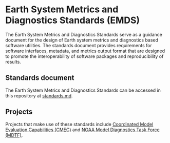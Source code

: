 # Earth System Metrics and Diagnostics Standards (EMDS)

The Earth System Metrics and Diagnostics Standards serve as a guidance document for the design of Earth system metrics and diagnostics based software utilities. The standards document provides requirements for software interfaces, metadata, and metrics output format that are designed to promote the interoperability of software packages and reproducibility of results.  

## Standards document
The Earth System Metrics and Diagnostics Standards can be accessed in this repository at [standards.md](standards.md). 

## Projects
Projects that make use of these standards include [Coordinated Model Evaluation Capabilities (CMEC)](https://cmec.llnl.gov/) and [NOAA Model Diagnostics Task Force (MDTF)](https://www.gfdl.noaa.gov/mdtf-diagnostics/).
